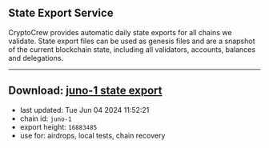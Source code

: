 ## State Export Service
CryptoCrew provides automatic daily state exports for all chains we validate. State export files can be used as genesis files and are a snapshot of the current blockchain state, including all validators, accounts, balances and delegations.

---
**Download: [juno-1 state export](https://dl-eu2.ccvalidators.com/SERVICE/juno/juno-1_export_16883485.json)**
---

- last updated: Tue Jun 04 2024 11:52:21
- chain id: `juno-1`
- export height: `16883485`
- use for: airdrops, local tests, chain recovery
